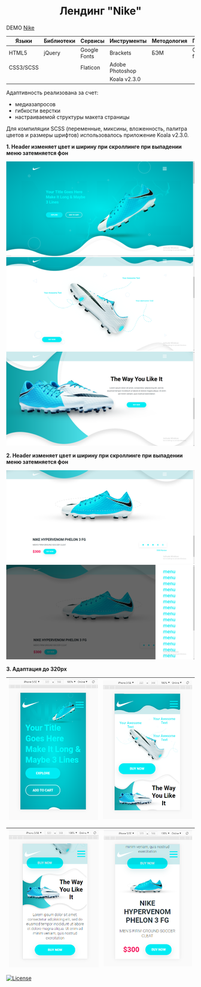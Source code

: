 
<h1 align="center">Лендинг "Nike"</h1>

DEMO [Nike](https://zena86.github.io/nike/)

Языки    | Библиотеки | Сервисы    | Инструменты   |Методология |Прочие
---------|------------|------------|---------------|------------|-----------
HTML5    |jQuery      |Google Fonts|Brackets       |БЭМ         |CSS flexbox
CSS3/SCSS|            |Flaticon    |Adobe Photoshop|            |
&nbsp;   |            |            |Koala v2.3.0   |           


Адаптивность реализована за счет:
* медиазапросов
* гибкости верстки
* настраиваемой структуры макета страницы

Для компиляции SCSS (переменные, миксины, вложенность, палитра цветов и размеры шрифтов) использовалось приложение Koala v2.3.0.

**1. Header изменяет цвет и ширину при скроллинге при выпадении меню затемняется фон**

![Screenshort 1](/images/imgreadme/screen-main.png)
![Screenshort 1](/images/imgreadme/screen2.png)
![Screenshort 1](/images/imgreadme/screen3.png)

**2. Header изменяет цвет и ширину при скроллинге при выпадении меню затемняется фон**

![Screenshort 1](/images/imgreadme/screen4.png)
![Screenshort 1](/images/imgreadme/screen-dark.png)

**3. Адаптация до 320px**

![Screenshort 1](/images/imgreadme/screen-mobile1.png)|![Screenshort 1](/images/imgreadme/screen-mobile2.png)
----------------------------------------------------------|------------------------------------------------

![Screenshort 1](/images/imgreadme/screen-mobile4.png)|![Screenshort 1](/images/imgreadme/screen-mobile3.png)
----------------------------------------------------------|------------------------------------------------

[![License](https://img.shields.io/badge/License-Apache%202.0-blue.svg)](https://opensource.org/licenses/Apache-2.0)

